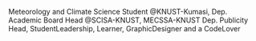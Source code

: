 Meteorology and Climate Science Student
@KNUST-Kumasi, Dep. Academic Board Head 
@SCISA-KNUST, MECSSA-KNUST Dep. Publicity Head,
StudentLeadership, Learner, GraphicDesigner 
and a CodeLover 
